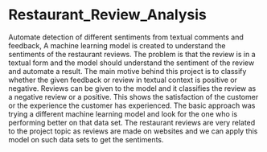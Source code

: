 # Restaurant_Review_Analysis
Automate detection of different sentiments from textual comments and feedback, A machine learning model is created to understand the sentiments of the restaurant reviews. The problem is that the review is in a textual form and the model should understand the sentiment of the review and automate a result.
The main motive behind this project is to classify whether the given feedback or review in textual context is positive or negative. Reviews can be given to the model and it classifies the review as a negative review or a positive. This shows the satisfaction of the customer or the experience the customer has experienced.
The basic approach was trying a different machine learning model and look for the one who is performing better on that data set. The restaurant reviews are very related to the project topic as reviews are made on websites and we can apply this model on such data sets to get the sentiments.
